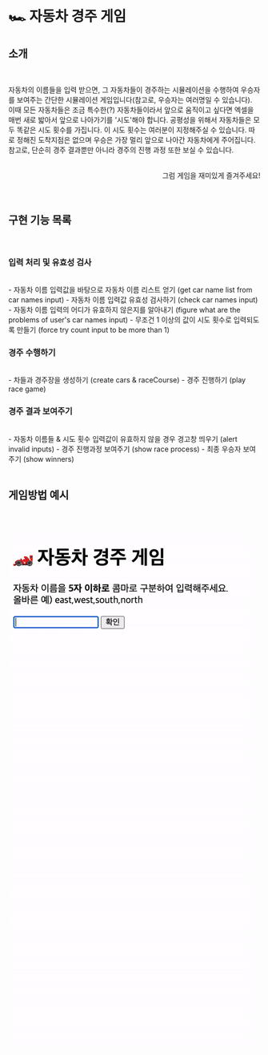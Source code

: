 # 🏎️ 자동차 경주 게임

## 소개

<br/>

자동차의 이름들을 입력 받으면, 그 자동차들이 경주하는 시뮬레이션을 수행하여 우승자를 보여주는 간단한 시뮬레이션 게임입니다(참고로, 우승자는 여러명일 수 있습니다). 이때 모든 자동차들은 조금 특수한(?) 자동차들이라서 앞으로 움직이고 싶다면 엑셀을 매번 새로 밟아서 앞으로 나아가기를 '시도'해야 합니다. 공평성을 위해서 자동차들은 모두 똑같은 시도 횟수를 가집니다. 이 시도 횟수는 여러분이 지정해주실 수 있습니다. 따로 정해진 도착지점은 없으며 우승은 가장 멀리 앞으로 나아간 자동차에게 주어집니다. 참고로, 단순히 경주 결과뿐만 아니라 경주의 진행 과정 또한 보실 수 있습니다.
<br/><br/><div style="text-align: right"> 그럼 게임을 재미있게 즐겨주세요! </div>
<br/><br/>

## 구현 기능 목록

<br/>

### 입력 처리 및 유효성 검사

<br/>
- 자동차 이름 입력값을 바탕으로 자동차 이름 리스트 얻기 (get car name list from car names input)
- 자동차 이름 입력값 유효성 검사하기 (check car names input)
- 자동차 이름 입력의 어디가 유효하지 않은지를 알아내기 (figure what are the problems of user's car names input)
- 무조건 1 이상의 값이 시도 횟수로 입력되도록 만들기 (force try count input to be more than 1)

<br/>

### 경주 수행하기

<br/>
- 차들과 경주장을 생성하기 (create cars & raceCourse)
- 경주 진행하기 (play race game)

<br/>

### 경주 결과 보여주기

<br/>
- 자동차 이름들 & 시도 횟수 입력값이 유효하지 않을 경우 경고창 띄우기 (alert invalid inputs)
- 경주 진행과정 보여주기 (show race process)
- 최종 우승자 보여주기 (show winners)
  <br/><br/>

## 게임방법 예시

<br/><br/>

![게임방법](images/result.gif)
